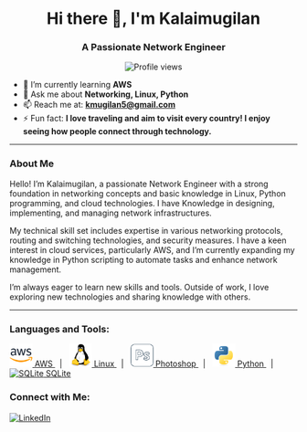 <h1 align="center">Hi there 👋, I'm Kalaimugilan</h1>
<h3 align="center">A Passionate Network Engineer</h3>

<p align="center"> 
  <img src="https://komarev.com/ghpvc/?username=kalai-vision&label=Profile%20views&color=0e75b6&style=flat" alt="Profile views" /> 
</p>

- 🌱 I’m currently learning **AWS**
- 💬 Ask me about **Networking, Linux, Python**
- 📫 Reach me at: **[kmugilan5@gmail.com](mailto:kmugilan5@gmail.com)**
- ⚡ Fun fact: **I love traveling and aim to visit every country! I enjoy seeing how people connect through technology.**

---

### About Me
Hello! I’m Kalaimugilan, a passionate Network Engineer with a strong foundation in networking concepts and basic knowledge in Linux, Python programming, and cloud technologies. I have Knowledge in designing, implementing, and managing network infrastructures.

My technical skill set includes expertise in various networking protocols, routing and switching technologies, and security measures. I have a keen interest in cloud services, particularly AWS, and I’m currently expanding my knowledge in Python scripting to automate tasks and enhance network management.

I’m always eager to learn new skills and tools. Outside of work, I love exploring new technologies and sharing knowledge with others.


---


### Languages and Tools:
<p align="left"> 
  <a href="https://aws.amazon.com" target="_blank" rel="noreferrer"> 
    <img src="https://raw.githubusercontent.com/devicons/devicon/master/icons/amazonwebservices/amazonwebservices-original-wordmark.svg" alt="AWS" width="40" height="40"/> AWS
  </a> &nbsp; 
  <span> | </span> &nbsp;
  <a href="https://www.linux.org/" target="_blank" rel="noreferrer"> 
    <img src="https://raw.githubusercontent.com/devicons/devicon/master/icons/linux/linux-original.svg" alt="Linux" width="40" height="40"/> Linux
  </a> &nbsp; 
  <span> | </span> &nbsp;
  <a href="https://www.photoshop.com/en" target="_blank" rel="noreferrer"> 
    <img src="https://raw.githubusercontent.com/devicons/devicon/master/icons/photoshop/photoshop-line.svg" alt="Photoshop" width="40" height="40"/> Photoshop
  </a> &nbsp; 
  <span> | </span> &nbsp;
  <a href="https://www.python.org" target="_blank" rel="noreferrer"> 
    <img src="https://raw.githubusercontent.com/devicons/devicon/master/icons/python/python-original.svg" alt="Python" width="40" height="40"/> Python
  </a> &nbsp; 
  <span> | </span> &nbsp;
  <a href="https://www.sqlite.org/" target="_blank" rel="noreferrer"> 
    <img src="https://www.vectorlogo.zone/logos/sqlite/sqlite-icon.svg" alt="SQLite" width="40" height="40"/> SQLite
  </a> 
</p>

### Connect with Me:
<p align="left">
  <a href="https://linkedin.com/in/your-linkedin-id" target="blank">
    <img align="center" src="https://raw.githubusercontent.com/rahuldkjain/github-profile-readme-generator/master/src/images/icons/Social/linked-in-alt.svg" alt="LinkedIn" height="30" width="40" />
  </a>
</p>
